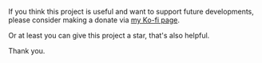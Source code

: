If you think this project is useful and want to support future developments, please consider making a donate via [my Ko-fi page](https://ko-fi.com/redphx).  

Or at least you can give this project a star, that's also helpful.  

Thank you.  
